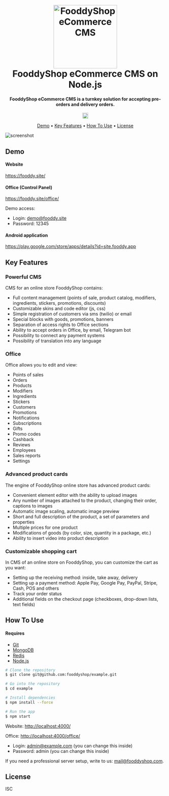 <h1 align="center">
  <br>
  <a href="https://fooddyshop.com"><img src="https://raw.githubusercontent.com/fooddyshop/backend/main/icon.png" alt="FooddyShop eCommerce CMS" width="200"></a>
  <br>
  FooddyShop eCommerce CMS on Node.js
  <br>
</h1>

<h4 align="center">FooddyShop eCommerce CMS is a turnkey solution for accepting pre-orders and delivery orders.</h4>

<p align="center">
  <a href="https://badge.fury.io/js/%40fooddyshop%2Fbackend"><img src="https://badge.fury.io/js/%40fooddyshop%2Fbackend.svg" alt="npm version" height="18"></a>
</p>

<p align="center">
  <a href="#demo">Demo</a> •
  <a href="#key-features">Key Features</a> •
  <a href="#how-to-use">How To Use</a> •
  <a href="#license">License</a>
</p>

![screenshot](https://raw.githubusercontent.com/fooddyshop/backend/main/site.gif)

## Demo

#### Website

<https://fooddy.site/>

#### Office (Control Panel)

<https://fooddy.site/office/>

Demo access:
* Login: demo@fooddy.site
* Password: 12345

#### Android application

<https://play.google.com/store/apps/details?id=site.fooddy.app>

## Key Features

### Powerful CMS

CMS for an online store FooddyShop contains:

* Full content management (points of sale, product catalog, modifiers, ingredients, stickers, promotions, discounts)
* Customizable skins and code editor (js, css)
* Simple registration of customers via sms (twilio) or email
* Special blocks with goods, promotions, banners
* Separation of access rights to Office sections
* Ability to accept orders in Office, by email, Telegram bot
* Possibility to connect any payment systems
* Possibility of translation into any language

### Office

Office allows you to edit and view:

* Points of sales
* Orders
* Products
* Modifiers
* Ingredients
* Stickers
* Customers
* Promotions
* Notifications
* Subscriptions
* Gifts
* Promo codes
* Cashback
* Reviews
* Employees
* Sales reports
* Settings

### Advanced product cards

The engine of FooddyShop online store has advanced product cards:

* Convenient element editor with the ability to upload images
* Any number of images attached to the product, changing their order, captions to images
* Automatic image scaling, automatic image preview
* Short and full description of the product, a set of parameters and properties
* Multiple prices for one product
* Modifications of goods (by color, size, quantity in a package, etc.)
* Ability to insert video into product description
  
### Customizable shopping cart

In CMS of an online store on FooddyShop, you can customize the cart as you want:

* Setting up the receiving method: inside, take away, delivery
* Setting up a payment method: Apple Pay, Google Pay, PayPal, Stripe, Cash, POS and others
* Track your order status
* Additional fields on the checkout page (checkboxes, drop-down lists, text fields)

## How To Use

#### Requires

* [Git](https://git-scm.com)
* [MongoDB](https://docs.mongodb.com/v5.0/installation/)
* [Redis](https://redis.io/topics/quickstart)
* [Node.js](https://nodejs.org/en/download/)

```bash
# Clone the repository
$ git clone git@github.com:fooddyshop/example.git

# Go into the repository
$ cd example

# Install dependencies
$ npm install --force

# Run the app
$ npm start
```

Website: <http://localhost:4000/>

Office: <http://localhost:4000/office/>
* Login: admin@example.com (you can change this inside)
* Password: admin (you can change this inside)

If you need a professional server setup, write to us: <mail@fooddyshop.com>.

## License

ISC
